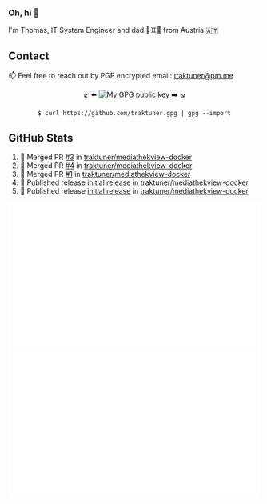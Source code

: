 ### Oh, hi 👋

I'm Thomas, IT System Engineer and dad 👶♊️👶 from Austria 🇦🇹

<!--
**traktuner/traktuner** is a ✨ _special_ ✨ repository because its `README.md` (this file) appears on your GitHub profile.

Here are some ideas to get you started:

- 🔭 I’m currently working on ...
- 🌱 I’m currently learning ...
- 👯 I’m looking to collaborate on ...
- 🤔 I’m looking for help with ...
- 💬 Ask me about ...
- 📫 How to reach me: ...
- 😄 Pronouns: ...
- ⚡ Fun fact: ...
-->

## Contact
📫 Feel free to reach out by PGP encrypted email:
traktuner@pm.me

<div align="center" markdown="1">

↙️ ⬅️ [![My GPG public key](https://img.shields.io/badge/PGP%20public%20key-6D4AFF?style=for-the-badge)](https://github.com/traktuner.gpg) ➡️ ↘️

```shell
$ curl https://github.com/traktuner.gpg | gpg --import
```

</div>

## GitHub Stats
<!--START_SECTION:activity-->
1. 🎉 Merged PR [#3](https://github.com/traktuner/mediathekview-docker/pull/3) in [traktuner/mediathekview-docker](https://github.com/traktuner/mediathekview-docker)
2. 🎉 Merged PR [#4](https://github.com/traktuner/mediathekview-docker/pull/4) in [traktuner/mediathekview-docker](https://github.com/traktuner/mediathekview-docker)
3. 🎉 Merged PR [#1](https://github.com/traktuner/mediathekview-docker/pull/1) in [traktuner/mediathekview-docker](https://github.com/traktuner/mediathekview-docker)
4. 🚀 Published release [initial release](https://github.com/traktuner/mediathekview-docker/releases/tag/v0.1) in [traktuner/mediathekview-docker](https://github.com/traktuner/mediathekview-docker)
5. 🚀 Published release [initial release](https://github.com/traktuner/mediathekview-docker/releases/tag/v0.1) in [traktuner/mediathekview-docker](https://github.com/traktuner/mediathekview-docker)
<!--END_SECTION:activity-->

![](https://github.com/traktuner/traktuner/blob/master/generated/overview.svg)
![](https://github.com/traktuner/traktuner/blob/master/generated/languages.svg)
